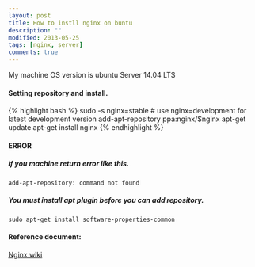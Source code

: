 ```yaml
---
layout: post
title: How to instll nginx on buntu
description: ""
modified: 2013-05-25
tags: [nginx, server]
comments: true
---
```


My machine OS version is ubuntu Server 14.04 LTS

#### Setting repository and install.
{% highlight bash %}
sudo -s
nginx=stable # use nginx=development for latest development version
add-apt-repository ppa:nginx/$nginx
apt-get update
apt-get install nginx
{% endhighlight %}

#### ERROR

##### if you machine return error like this.
`add-apt-repository: command not found`

##### You must install apt plugin before you can add repository.
`sudo apt-get install software-properties-common`

#### Reference document:
<a href="http://wiki.nginx.org/Install" class="btn btn-info">Nginx wiki</a>
